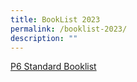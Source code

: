 ```yaml
---
title: BookList 2023
permalink: /booklist-2023/
description: ""
---
```

[P6 Standard Booklist](/files/P6F%20Booklist%202023.pdf)